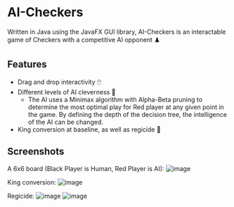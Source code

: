 # AI-Checkers

Written in Java using the JavaFX GUI library, AI-Checkers is an interactable game of Checkers with a competitive AI opponent :chess_pawn:

## Features

* Drag and drop interactivity :computer_mouse:
* Different levels of AI cleverness :brain:
  * The AI uses a Minimax algorithm with Alpha-Beta pruning to determine the most optimal play for Red player at any given point in the game. By defining the depth of the decision tree, the intelligence of the AI can be changed.
* King conversion at baseline, as well as regicide :crown:

## Screenshots

A 6x6 board (Black Player is Human, Red Player is AI):
![image](https://user-images.githubusercontent.com/50034346/105246836-b6b6e580-5b6b-11eb-9294-31134ad0259e.png)

King conversion:
![image](https://user-images.githubusercontent.com/50034346/105249593-42cb0c00-5b70-11eb-80f0-fe1ec8493d97.png)

Regicide:
![image](https://user-images.githubusercontent.com/50034346/105249786-90477900-5b70-11eb-9e77-9c32d0c1b892.png)
![image](https://user-images.githubusercontent.com/50034346/105249861-ad7c4780-5b70-11eb-8154-4c6ec6f35743.png)
